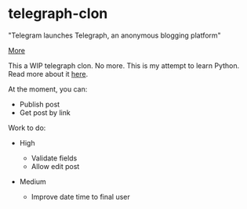 # telegraph-clon

"Telegram launches Telegraph, an anonymous blogging platform"

[More](http://www.theverge.com/2016/11/23/13728726/telegram-anonymous-blogging-platform-telegraph)

This a WIP telegraph clon. No more. This is my attempt to learn Python. Read more about it [here](https://github.com/franciscogo/learning-python).

At the moment, you can:

* Publish post
* Get post by link

Work to do:

* High
	* Validate fields
	* Allow edit post

* Medium
	* Improve date time to final user